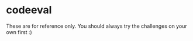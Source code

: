 codeeval
========

These are for reference only. You should always try the challenges on your own first :)


